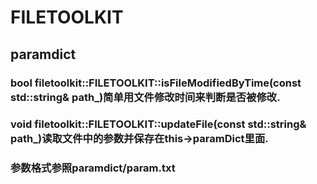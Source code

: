 # FILETOOLKIT
## paramdict 
### bool filetoolkit::FILETOOLKIT::isFileModifiedByTime(const std::string& path_)简单用文件修改时间来判断是否被修改.
### void filetoolkit::FILETOOLKIT::updateFile(const std::string& path_)读取文件中的参数并保存在this->paramDict里面.
### 参数格式参照paramdict/param.txt
